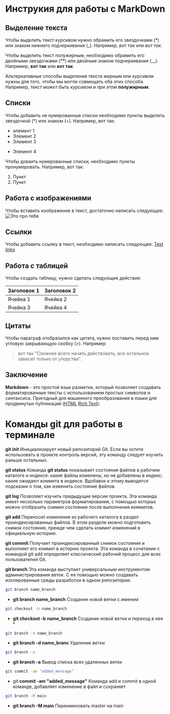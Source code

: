 # Инструкия для работы с MarkDown

## Выделение текста 

Чтобы выделить текст курсивом нужно обрамить его звездочками (*) или знаком нижнего подчеркивания (_). 
Например, *вот так* или _вот так_.

Чтобы выделить текст полужирным, необходимо обрамить его двойными звездочками (**) или двойным знаком подчеркивания (__).
Например, **вот так** или __вот так__.

Альтернативные способы выделения текста жирным или курсивом нужны для того, чтобы мы могли совмещать оба этих способа. Например, _текст может быть курсивом и при этом **полужирным**_.

## Списки 

Чтобы добавить не нумерованные списки необходимо пункты выделить звездочкой (*) или знаком (+).
Например, вот так:  
* элемент 1 
* Элемент 2 
* Элемент 3
+ Элемент 4 

Чтобы доваить нумерованные списки, необходимо пункты пронумеровать. 
Например, вот так: 
1. Пункт 
2. Пункт 


## Работа с изображениями 

Чтобы вставить изображение в текст, достаточно написать следующее: 
![Это про тебя](n0a4JcEmI28.jpg)

## Ссылки 

Чтобы добавить ссылку в текст, необходимо написать следующее: 
[Text links](https:/example.com)

## Работа с таблицей 

Чтобы создать таблицу, нужно сделать следующие действия: 

| Заголовок 1 | Заголовок 2 |
|-------------|-------------|
| Ячейка 1    | Ячейка 2    |  
| Ячейка 3    | Ячейка 4    | 

## Цитаты 

Чтобы параграф отобразился как цитата, нужно поставить перед ним угловую закрывающую скобку (>). 
Например 
> вот так "Сложнее всего начать действовать, все остальное зависит только от упорства". 

## Заключение 

**Markdown** - это простой язык разметки, который позволяет создавать форматированные тексты с использованием простых символов и синтаксиса. Пригодный для машинного преобразования в языки для продвинутых публикаций ([HTML](https://ru.wikipedia.org/wiki/HTML) [Rich Text](https://ru.wikipedia.org/wiki/Rich_Text_Format)). 

# Команды **git**  для работы в терминале  

**git init**
Инициализирует новый репозиторий Git. Если вы хотите использовать в проекте контроль версий, эту команду следует изучить раньше остальных.

**git status**
Команда **git status** показывает состояния файлов в рабочем каталоге и индексе: какие файлы изменены, но не добавлены в индекс; какие ожидают коммита в индексе. Вдобавок к этому выводятся подсказки о том, как изменить состояние файлов.

**git log**
Позволяет изучить предыдущие версии проекта. Эта команда имеет несколько параметров форматирования, с помощью которых можно отобразить снимки состояния после выполнения коммитов.

**git add**
Переносит изменения из рабочего каталога в раздел проиндексированных файлов. В этом разделе можно подготовить снимок состояния, прежде чем сделать коммит изменений в официальную историю.

**git commit**
Получает проиндексированный снимок состояния и выполняет его коммит в историю проекта. Эта команда в сочетании с командой git add определяет классический рабочий процесс для всех пользователей Git.

__git branch__
Эта команда выступает универсальным инструментом администрирования веток. С ее помощью можно создавать изолированные среды разработки в одном репозитории.

```sh
git branch name_branch
```
- **git branch name_branch** Создание новой ветки с именем 

```sh
git checkout -b name_branch 
```
- **git checkout -b name_branch** Создание новой ветки и переход в нее *

```sh 
git branch -d name_branch 
```
- **git branch -d name_branc** Удаление ветки 

```sh 
git branch -a 
```
- **git branch -a** Вывод списка всех удаленных веток

```sh 
git commit -am "added_message"
```
- git **commit -am "added_message"** Команда add и commit в одной команде, добавляет изменение в файл и сохраняет 

```sh 
git branch -M main
```
- **git branch -M main** Переименовать master на main 
 